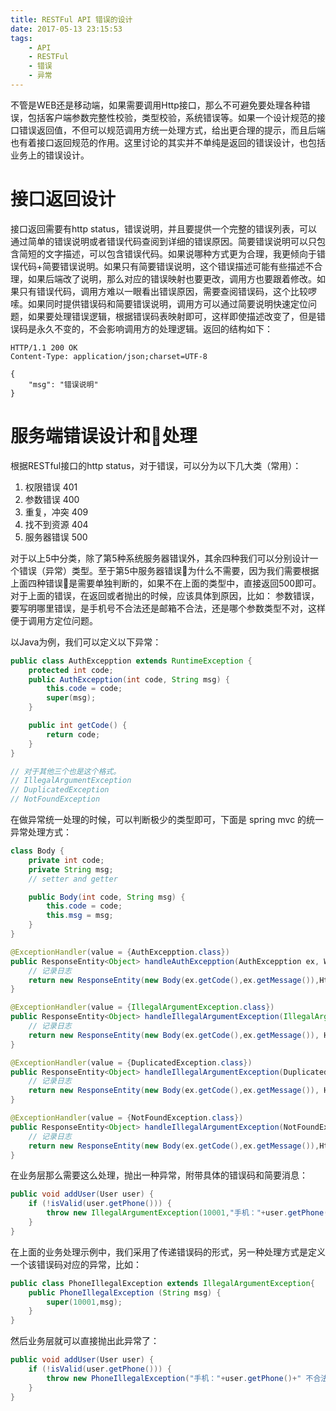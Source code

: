 ```yaml
---
title: RESTFul API 错误的设计
date: 2017-05-13 23:15:53
tags: 
    - API
    - RESTFul
    - 错误
    - 异常
---
```



不管是WEB还是移动端，如果需要调用Http接口，那么不可避免要处理各种错误，包括客户端参数完整性校验，类型校验，系统错误等。如果一个设计规范的接口错误返回值，不但可以规范调用方统一处理方式，给出更合理的提示，而且后端也有着接口返回规范的作用。这里讨论的其实并不单纯是返回的错误设计，也包括业务上的错误设计。


# 接口返回设计
接口返回需要有http status，错误说明，并且要提供一个完整的错误列表，可以通过简单的错误说明或者错误代码查阅到详细的错误原因。简要错误说明可以只包含简短的文字描述，可以包含错误代码。如果说哪种方式更为合理，我更倾向于错误代码+简要错误说明。如果只有简要错误说明，这个错误描述可能有些描述不合理，如果后端改了说明，那么对应的错误映射也要更改，调用方也要跟着修改。如果只有错误代码，调用方难以一眼看出错误原因，需要查阅错误码，这个比较啰嗦。如果同时提供错误码和简要错误说明，调用方可以通过简要说明快速定位问题，如果要处理错误逻辑，根据错误码表映射即可，这样即使描述改变了，但是错误码是永久不变的，不会影响调用方的处理逻辑。返回的结构如下：
```http
HTTP/1.1 200 OK
Content-Type: application/json;charset=UTF-8

{
	"msg": "错误说明"
}
```

# 服务端错误设计和处理
根据RESTful接口的http status，对于错误，可以分为以下几大类（常用）：
1. 权限错误 401
2. 参数错误 400
3. 重复，冲突 409
4. 找不到资源 404
5. 服务器错误 500

对于以上5中分类，除了第5种系统服务器错误外，其余四种我们可以分别设计一个错误（异常）类型。至于第5中服务器错误为什么不需要，因为我们需要根据上面四种错误是需要单独判断的，如果不在上面的类型中，直接返回500即可。对于上面的错误，在返回或者抛出的时候，应该具体到原因，比如： 参数错误，要写明哪里错误，是手机号不合法还是邮箱不合法，还是哪个参数类型不对，这样便于调用方定位问题。

以Java为例，我们可以定义以下异常：
```java
public class AuthExcepption extends RuntimeException {
	protected int code;
	public AuthExcepption(int code, String msg) {
		this.code = code;
		super(msg);
	}

	public int getCode() {
		return code;
	}
}

// 对于其他三个也是这个格式。
// IllegalArgumentException
// DuplicatedException
// NotFoundException
```

在做异常统一处理的时候，可以判断极少的类型即可，下面是 spring mvc 的统一异常处理方式：
```java
class Body {
	private int code;
	private String msg;
	// setter and getter

	public Body(int code, String msg) {
		this.code = code;
		this.msg = msg;
	}
}

@ExceptionHandler(value = {AuthExcepption.class})
public ResponseEntity<Object> handleAuthExcepption(AuthExcepption ex, WebRequest request) {
	// 记录日志
	return new ResponseEntity(new Body(ex.getCode(),ex.getMessage()),HttpStatus.UNAUTHORIZED);
}

@ExceptionHandler(value = {IllegalArgumentException.class})
public ResponseEntity<Object> handleIllegalArgumentException(IllegalArgumentException ex, WebRequest request) {
	// 记录日志
	return new ResponseEntity(new Body(ex.getCode(),ex.getMessage()), HttpStatus.BAD_REQUEST);
}

@ExceptionHandler(value = {DuplicatedException.class})
public ResponseEntity<Object> handleIllegalArgumentException(DuplicatedException ex, WebRequest request) {
	// 记录日志
	return new ResponseEntity(new Body(ex.getCode(),ex.getMessage()), HttpStatus.CONFLICT);
}

@ExceptionHandler(value = {NotFoundException.class})
public ResponseEntity<Object> handleIllegalArgumentException(NotFoundException ex, WebRequest request) {
	// 记录日志
	return new ResponseEntity(new Body(ex.getCode(),ex.getMessage()),HttpStatus.NOT_FOUND);
}
```


在业务层那么需要这么处理，抛出一种异常，附带具体的错误码和简要消息：
```java
public void addUser(User user) {
	if (!isValid(user.getPhone())) {
		throw new IllegalArgumentException(10001,"手机："+user.getPhone()+" 不合法");
	}
}
```

在上面的业务处理示例中，我们采用了传递错误码的形式，另一种处理方式是定义一个该错误码对应的异常，比如：
```java
public class PhoneIllegalException extends IllegalArgumentException{
	public PhoneIllegalException (String msg) {
		super(10001,msg);
	}
}
```
然后业务层就可以直接抛出此异常了：
```java
public void addUser(User user) {
	if (!isValid(user.getPhone())) {
		throw new PhoneIllegalException("手机："+user.getPhone()+" 不合法");
	}
}
```